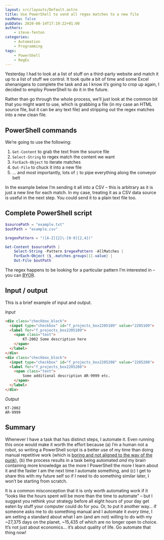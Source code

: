 ```yaml
---
layout: src/layouts/Default.astro
title: Use PowerShell to send all regex matches to a new file
navMenu: false
pubDate: 2020-08-14T17:19:22+01:00
authors:
    - steve-fenton
categories:
    - Automation
    - Programming
tags:
    - PowerShell
    - RegEx
---
```


Yesterday I had to look at a list of stuff on a third-party website and match it up to a list of stuff we control. It took quite a bit of time and some Excel shenanigans to complete the task and as I know it’s going to crop up again, I decided to employ PowerShell to do it in the future.

Rather than go through the whole process, we’ll just look at the common bit that you might want to use, which is grabbing a file (in my case an HTML source file, but it can be any text file) and stripping out the regex matches into a new clean file.

## PowerShell commands

We’re going to use the following:

1. `Get-Content` to grab the text from the source file
2. `Select-String` to regex match the content we want
3. `ForEach-Object` to iterate matches
4. `Out-File` to chuck it into a new file
5. … and most importantly, lots of `|` to pipe everything along the conveyor belt

In the example below I’m sending it all into a CSV – this is arbitrary as it is just a new line for each match. In my case, treating it as a CSV data source is useful in the next step. You could send it to a plain text file too.

## Complete PowerShell script

```powershell
$sourcePath = "example.txt"
$outPath = "example.csv"

$regexPattern = "([A-Z]{2}\-[0-9]{2,4})"

Get-Content $sourcePath | 
    Select-String -Pattern $regexPattern -AllMatches | 
    ForEach-Object {$_.matches.groups[1].value} | 
    Out-File $outPath
```

The regex happens to be looking for a particular pattern I’m interested in – you can <abbr title="Bring Your Own Regex">BYOR</abbr>.

## Input / output

This is a brief example of input and output.

*Input*

```html
<div class="checkbox_block">
  <input type="checkbox" id="f_projects_box2205109" value="2205109">
  <label for="f_projects_box2205109">
    <span class="text">
        KT-2002 Some description here
    </span>
  </label>
</div>
<div class="checkbox_block">
  <input type="checkbox" id="f_projects_box2205208" value="2205208">
  <label for="f_projects_box2205208">
    <span class="text">
        Some additional description AR-9999 etc.
    </span>
  </label>
</div>
```

*Output*

```
KT-2002
AR-9999
```
## Summary

Whenever I have a task that has distinct steps, I automate it. Even running this once would make it worth the effort because (a) I’m a human not a robot, so writing a PowerShell script is a better use of my time than doing manual repetitive work (which is [boring and not aligned to the way of the punk](/blog/2020/07/the-software-punk-revolution/)), (b) the process results in a task being automated *and* my brain containing more knowledge as the more I PowerShell the more I learn about it and the faster I am the next time I automate something, and (c) I get to share this with my future self so if I need to do something similar later, I won’t be starting from scratch.

It is a common misconception that it is only worth automating work if it “looks like the hours spent will be more than the time to automate” – but I suggest you rethink your strategy before all eight hours of your day get eaten by stuff your computer could do for you. Or, to put it another way… if someone asks me to do something manual and I automate it *every time*, I am setting a standard about what I am (and am not) willing to do with my ~27,375 days on the planet, ~15,435 of which are no longer open to choice. It’s not just about economics… it’s about quality of life. Go automate that thing now!